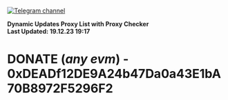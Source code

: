 [![Telegram channel](https://img.shields.io/endpoint?url=https://runkit.io/damiankrawczyk/telegram-badge/branches/master?url=https://t.me/n4z4v0d)](https://t.me/n4z4v0d) 

**Dynamic Updates Proxy List with Proxy Checker**  
**Last Updated: 19.12.23 19:17**

# DONATE (_any evm_) - 0xDEADf12DE9A24b47Da0a43E1bA70B8972F5296F2

